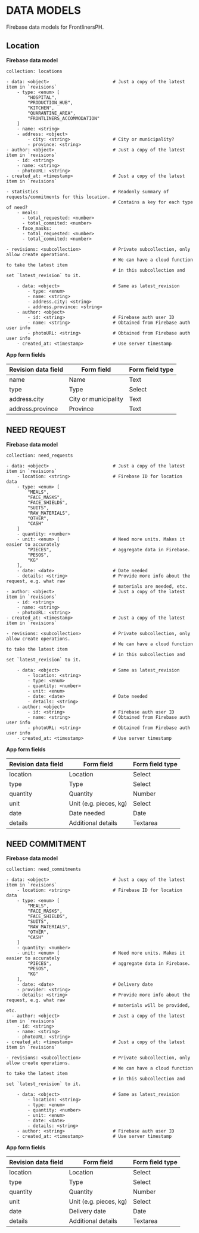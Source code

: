 # DATA MODELS

Firebase data models for FrontlinersPH.

## Location

**Firebase data model**

```
collection: locations

- data: <object>                        # Just a copy of the latest item in `revisions`
    - type: <enum> [
        "HOSPITAL",
        "PRODUCTION_HUB",
        "KITCHEN",
        "QUARANTINE_AREA",
        "FRONTLINERS_ACCOMMODATION"
    ]
    - name: <string>
    - address: <object>
        - city: <string>                # City or municipality?
        - province: <string>
- author: <object>                      # Just a copy of the latest item in `revisions`
    - id: <string>
    - name: <string>
    - photoURL: <string>
- created_at: <timestamp>               # Just a copy of the latest item in `revisions`

- statistics                            # Readonly summary of requests/commitments for this location.
                                        # Contains a key for each type of need?
    - meals:
      - total_requested: <number>
      - total_commited: <number>
    - face_masks:
      - total_requested: <number>
      - total_commited: <number>

- revisions: <subcollection>            # Private subcollection, only allow create operations.
                                        # We can have a cloud function to take the latest item
                                        # in this subcollection and set `latest_revision` to it.

    - data: <object>                    # Same as latest_revision
        - type: <enum>
        - name: <string>
        - address.city: <string>
        - address.province: <string>
    - author: <object>
        - id: <string>                  # Firebase auth user ID
        - name: <string>                # Obtained from Firebase auth user info
        - photoURL: <string>            # Obtained from Firebase auth user info
    - created_at: <timestamp>           # Use server timestamp
```

**App form fields**

| Revision data field | Form field           | Form field type |
| ------------------- | -------------------- | --------------- |
| name                | Name                 | Text            |
| type                | Type                 | Select          |
| address.city        | City or municipality | Text            |
| address.province    | Province             | Text            |

## NEED REQUEST

**Firebase data model**

```
collection: need_requests

- data: <object>                        # Just a copy of the latest item in `revisions`
    - location: <string>                # Firebase ID for location data
    - type: <enum> [
        "MEALS",
        "FACE_MASKS",
        "FACE_SHIELDS",
        "SUITS",
        "RAW_MATERIALS",
        "OTHER",
        "CASH"
    ]
    - quantity: <number>
    - unit: <enum> [                    # Need more units. Makes it easier to accurately
        "PIECES",                       # aggregate data in Firebase.
        "PESOS",
        "KG"
    ],
    - date: <date>                      # Date needed
    - details: <string>                 # Provide more info about the request, e.g. what raw
                                        # materials are needed, etc.
- author: <object>                      # Just a copy of the latest item in `revisions`
    - id: <string>
    - name: <string>
    - photoURL: <string>
- created_at: <timestamp>               # Just a copy of the latest item in `revisions`

- revisions: <subcollection>            # Private subcollection, only allow create operations.
                                        # We can have a cloud function to take the latest item
                                        # in this subcollection and set `latest_revision` to it.

    - data: <object>                    # Same as latest_revision
        - location: <string>
        - type: <enum>
        - quantity: <number>
        - unit: <enum>
        - date: <date>                  # Date needed
        - details: <string>
    - author: <object>
        - id: <string>                  # Firebase auth user ID
        - name: <string>                # Obtained from Firebase auth user info
        - photoURL: <string>            # Obtained from Firebase auth user info
    - created_at: <timestamp>           # Use server timestamp
```

**App form fields**

| Revision data field | Form field             | Form field type |
| ------------------- | ---------------------- | --------------- |
| location            | Location               | Select          |
| type                | Type                   | Select          |
| quantity            | Quantity               | Number          |
| unit                | Unit (e.g. pieces, kg) | Select          |
| date                | Date needed            | Date            |
| details             | Additional details     | Textarea        |

## NEED COMMITMENT

**Firebase data model**

```
collection: need_commitments

- data: <object>                        # Just a copy of the latest item in `revisions`
    - location: <string>                # Firebase ID for location data
    - type: <enum> [
        "MEALS",
        "FACE_MASKS",
        "FACE_SHIELDS",
        "SUITS",
        "RAW_MATERIALS",
        "OTHER",
        "CASH"
    ]
    - quantity: <number>
    - unit: <enum> [                    # Need more units. Makes it easier to accurately
        "PIECES",                       # aggregate data in Firebase.
        "PESOS",
        "KG"
    ],
    - date: <date>                      # Delivery date
    - provider: <string>
    - details: <string>                 # Provide more info about the request, e.g. what raw
                                        # materials will be provided, etc.
  - author: <object>                    # Just a copy of the latest item in `revisions`
    - id: <string>
    - name: <string>
    - photoURL: <string>
- created_at: <timestamp>               # Just a copy of the latest item in `revisions`

- revisions: <subcollection>            # Private subcollection, only allow create operations.
                                        # We can have a cloud function to take the latest item
                                        # in this subcollection and set `latest_revision` to it.

    - data: <object>                    # Same as latest_revision
        - location: <string>
        - type: <enum>
        - quantity: <number>
        - unit: <enum>
        - date: <date>
        - details: <string>
    - author: <string>                  # Firebase auth user ID
    - created_at: <timestamp>           # Use server timestamp
```

**App form fields**

| Revision data field | Form field             | Form field type |
| ------------------- | ---------------------- | --------------- |
| location            | Location               | Select          |
| type                | Type                   | Select          |
| quantity            | Quantity               | Number          |
| unit                | Unit (e.g. pieces, kg) | Select          |
| date                | Delivery date          | Date            |
| details             | Additional details     | Textarea        |
